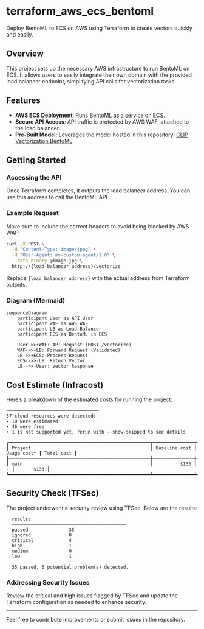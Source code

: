 # terraform_aws_ecs_bentoml

Deploy BentoML to ECS on AWS using Terraform to create vectors quickly and easily.

## Overview
This project sets up the necessary AWS infrastructure to run BentoML on ECS. It allows users to easily integrate their own domain with the provided load balancer endpoint, simplifying API calls for vectorization tasks.

## Features
- **AWS ECS Deployment**: Runs BentoML as a service on ECS.
- **Secure API Access**: API traffic is protected by AWS WAF, attached to the load balancer.
- **Pre-Built Model**: Leverages the model hosted in this repository: [CLIP Vectorization BentoML](https://github.com/gordonmurray/CLIP_vectorization_bentoML).

## Getting Started
### Accessing the API
Once Terraform completes, it outputs the load balancer address. You can use this address to call the BentoML API.

### Example Request
Make sure to include the correct headers to avoid being blocked by AWS WAF:

```bash
curl -X POST \
  -H "Content-Type: image/jpeg" \
  -H "User-Agent: my-custom-agent/1.0" \
  --data-binary @image.jpg \
  http://{load_balancer_address}/vectorize
```

Replace `{load_balancer_address}` with the actual address from Terraform outputs.


### Diagram (Mermaid)

```mermaid
sequenceDiagram
    participant User as API User
    participant WAF as AWS WAF
    participant LB as Load Balancer
    participant ECS as BentoML in ECS

    User->>+WAF: API Request (POST /vectorize)
    WAF->>+LB: Forward Request (Validated)
    LB->>+ECS: Process Request
    ECS-->>-LB: Return Vector
    LB-->>-User: Vector Response
```


## Cost Estimate (Infracost)
Here’s a breakdown of the estimated costs for running the project:

```
──────────────────────────────────
57 cloud resources were detected:
∙ 10 were estimated
∙ 46 were free
∙ 1 is not supported yet, rerun with --show-skipped to see details

┏━━━━━━━━━━━━━━━━━━━━━━━━━━━━━━━━━━━━━━━━━━━━━━━━━━━━┳━━━━━━━━━━━━━━━┳━━━━━━━━━━━━━┳━━━━━━━━━━━━┓
┃ Project                                            ┃ Baseline cost ┃ Usage cost* ┃ Total cost ┃
┣━━━━━━━━━━━━━━━━━━━━━━━━━━━━━━━━━━━━━━━━━━━━━━━━━━━━╋━━━━━━━━━━━━━━━╋━━━━━━━━━━━━━╋━━━━━━━━━━━━┫
┃ main                                               ┃          $133 ┃           - ┃       $133 ┃
┗━━━━━━━━━━━━━━━━━━━━━━━━━━━━━━━━━━━━━━━━━━━━━━━━━━━━┻━━━━━━━━━━━━━━━┻━━━━━━━━━━━━━┻━━━━━━━━━━━━┛
```

## Security Check (TFSec)
The project underwent a security review using TFSec. Below are the results:

```
  results
  ──────────────────────────────────────────
  passed               35
  ignored              0
  critical             4
  high                 1
  medium               0
  low                  1

  35 passed, 6 potential problem(s) detected.
```

### Addressing Security Issues
Review the critical and high issues flagged by TFSec and update the Terraform configuration as needed to enhance security.

---
Feel free to contribute improvements or submit issues in the repository.

